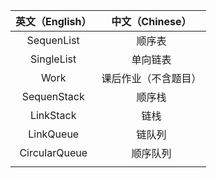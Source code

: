 | 英文（English） | 中文（Chinese） |
| :---------------: | :---------------: |
| SequenList | 顺序表   |
| SingleList | 单向链表 |
| Work | 课后作业（不含题目） |
| SequenStack | 顺序栈 |
| LinkStack | 链栈 |
| LinkQueue | 链队列 |
| CircularQueue | 顺序队列 |
| | |